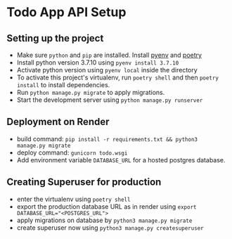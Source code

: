 # Todo App API Setup

## Setting up the project

- Make sure `python` and `pip` are installed. Install [pyenv](https://github.com/pyenv/pyenv#installation) and [poetry](https://python-poetry.org/docs/#installation)
- Install python version 3.7.10 using `pyenv install 3.7.10`
- Activate python version using `pyenv local` inside the directory
- To activate this project's virtualenv, run `poetry shell` and then `poetry install` to install dependencies.
- Run `python manage.py migrate` to apply migrations.
- Start the development server using `python manage.py runserver`

## Deployment on Render

- build command: `pip install -r requirements.txt && python3 manage.py migrate`
- deploy command: `gunicorn todo.wsgi`
- Add environment variable `DATABASE_URL` for a hosted postgres database.

## Creating Superuser for production

- enter the virtualenv using `poetry shell`
- export the production database URL as in render using `export DATABASE_URL="<POSTGRES_URL">`
- apply migrations on database by `python3 manage.py migrate`
- create superuser now using `python3 manage.py createsuperuser`
